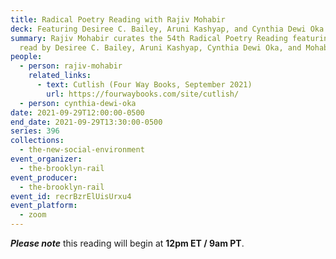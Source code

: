 ```yaml
---
title: Radical Poetry Reading with Rajiv Mohabir
deck: Featuring Desiree C. Bailey, Aruni Kashyap, and Cynthia Dewi Oka
summary: Rajiv Mohabir curates the 54th Radical Poetry Reading featuring poetry
  read by Desiree C. Bailey, Aruni Kashyap, Cynthia Dewi Oka, and Mohabir.
people:
  - person: rajiv-mohabir
    related_links:
      - text: Cutlish (Four Way Books, September 2021)
        url: https://fourwaybooks.com/site/cutlish/
  - person: cynthia-dewi-oka
date: 2021-09-29T12:00:00-0500
end_date: 2021-09-29T13:30:00-0500
series: 396
collections:
  - the-new-social-environment
event_organizer:
  - the-brooklyn-rail
event_producer:
  - the-brooklyn-rail
event_id: recrBzrElUisUrxu4
event_platform:
  - zoom
---
```

***Please note*** this reading will begin at **12pm ET / 9am PT**.